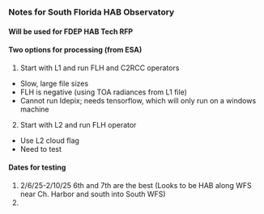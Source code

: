 ### Notes for South Florida HAB Observatory
#### Will be used for FDEP HAB Tech RFP

#### Two options for processing (from ESA)
1. Start with L1 and run FLH and C2RCC operators
 - Slow, large file sizes
 - FLH is negative (using TOA radiances from L1 file)
 - Cannot run Idepix; needs tensorflow, which will only run on a windows machine

2. Start with L2 and run FLH operator
 - Use L2 cloud flag
 - Need to test 

#### Dates for testing
1. 2/6/25-2/10/25 6th and 7th are the best (Looks to be HAB along WFS near Ch. Harbor and south into South WFS)
2. 
